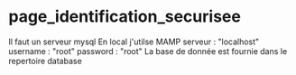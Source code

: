 # page_identification_securisee
Il faut un serveur mysql
En local j'utilse MAMP
    serveur : "localhost"
    username : "root"
    password : "root"
La base de donnée est fournie dans le repertoire database